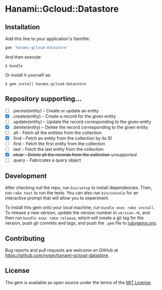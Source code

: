 # Hanami::Gcloud::Datastore

## Installation

Add this line to your application's Gemfile:

```ruby
gem 'hanami-gcloud-datastore'
```

And then execute:

    $ bundle

Or install it yourself as:

    $ gem install hanami-gcloud-datastore

## Repository supporting...

- [ ] .persist(entity) – Create or update an entity
- [x] .create(entity) – Create a record for the given entity
- [ ] .update(entity) – Update the record corresponding to the given entity
- [x] .delete(entity) – Delete the record corresponding to the given entity
- [ ] .all - Fetch all the entities from the collection
- [x] .find - Fetch an entity from the collection by its ID
- [ ] .first - Fetch the first entity from the collection
- [ ] .last - Fetch the last entity from the collection
- [x] ~~.clear - Delete all the records from the collection~~ *unsupported*
- [ ] .query - Fabricates a query object

## Development

After checking out the repo, run `bin/setup` to install dependencies. Then, run `rake test` to run the tests. You can also run `bin/console` for an interactive prompt that will allow you to experiment.

To install this gem onto your local machine, run `bundle exec rake install`. To release a new version, update the version number in `version.rb`, and then run `bundle exec rake release`, which will create a git tag for the version, push git commits and tags, and push the `.gem` file to [rubygems.org](https://rubygems.org).

## Contributing

Bug reports and pull requests are welcome on GitHub at https://github.com/vyper/hanami-gcloud-datastore.

## License

The gem is available as open source under the terms of the [MIT License](http://opensource.org/licenses/MIT).


